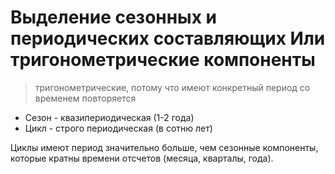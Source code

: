 # Выделение сезонных и периодических составляющих Или тригонометрические компоненты


> тригонометрические, потому что имеют конкретный период со временем повторяется


- Сезон - квазипериодическая (1-2 года)
- Цикл - строго периодическая (в сотню лет)

Циклы имеют период значительно больше, чем сезонные компоненты, которые кратны времени отсчетов (месяца, кварталы, года).